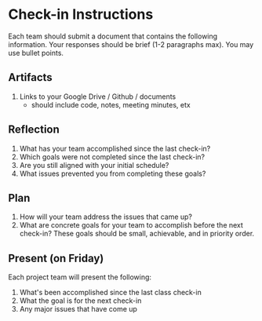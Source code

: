 # Check-in Instructions
Each team should submit a document that contains the following information. Your responses should be brief (1-2 paragraphs max). You may use bullet points.

## Artifacts
1. Links to your Google Drive / Github / documents
   - should include code, notes, meeting minutes, etx

## Reflection
1. What has your team accomplished since the last check-in?
2. Which goals were not completed since the last check-in?
3. Are you still aligned with your initial schedule?
4. What issues prevented you from completing these goals?

## Plan
1. How will your team address the issues that came up?
2. What are concrete goals for your team to accomplish before the next check-in? These goals should be small, achievable, and in priority order.

## Present (on Friday)
Each project team will present the following:
   1. What's been accomplished since the last class check-in
   2. What the goal is for the next check-in
   3. Any major issues that have come up

